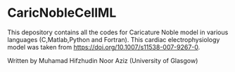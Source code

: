 # CaricNobleCellML

This depository contains all the codes for Caricature Noble model in various languages (C,Matlab,Python and Fortran).
This cardiac electrophysiology model was taken from https://doi.org/10.1007/s11538-007-9267-0.


Written by Muhamad Hifzhudin Noor Aziz (University of Glasgow)
